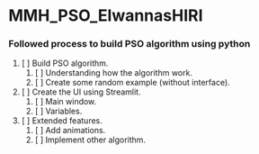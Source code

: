 # MMH_PSO_ElwannasHIRI
### Followed process to build PSO algorithm using python
1. [ ] Build PSO algorithm.
      1. [ ] Understanding how the algorithm work.
      2. [ ] Create some random example (without interface).
2. [ ] Create the UI using Streamlit.
      1. [ ]  Main window.
      2. [ ]  Variables.
3. [ ] Extended features.
      1. [ ] Add animations.
      2. [ ] Implement other algorithm. 